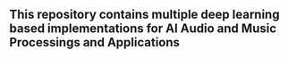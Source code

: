 ## This repository contains multiple deep learning based implementations for AI Audio and Music Processings and Applications 
